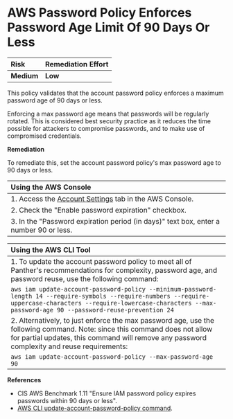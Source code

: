 # AWS Password Policy Enforces Password Age Limit Of 90 Days Or Less

| Risk       | Remediation Effort |
| :--------- | :----------------- |
| **Medium** | **Low**            |

This policy validates that the account password policy enforces a maximum password age of 90 days or less.

Enforcing a max password age means that passwords will be regularly rotated. This is considered best security practice as it reduces the time possible for attackers to compromise passwords, and to make use of compromised credentials.

**Remediation**

To remediate this, set the account password policy's max password age to 90 days or less.

| Using the AWS Console                                                                                                |
| :------------------------------------------------------------------------------------------------------------------- |
| 1. Access the [Account Settings](https://console.aws.amazon.com/iam/home?#/account_settings) tab in the AWS Console. |
| 2. Check the "Enable password expiration" checkbox.                                                                  |
| 3. In the "Password expiration period \(in days\)" text box, enter a number 90 or less.                              |

| Using the AWS CLI Tool                                                                                                                                                                                                       |
| :--------------------------------------------------------------------------------------------------------------------------------------------------------------------------------------------------------------------------- |
| 1. To update the account password policy to meet all of Panther's recommendations for complexity, password age, and password reuse, use the following command:                                                               |
| `aws iam update-account-password-policy --minimum-password-length 14 --require-symbols --require-numbers --require-uppercase-characters --require-lowercase-characters --max-password-age 90 --password-reuse-prevention 24` |
| 2. Alternatively, to just enforce the max password age, use the following command. Note: since this command does not allow for partial updates, this command will remove any password complexity and reuse requirements:     |
| `aws iam update-account-password-policy --max-password-age 90`                                                                                                                                                               |

**References**

- CIS AWS Benchmark 1.11 "Ensure IAM password policy expires passwords within 90 days or less".
- [AWS CLI update-account-password-policy command](https://docs.aws.amazon.com/cli/latest/reference/iam/update-account-password-policy.html).
